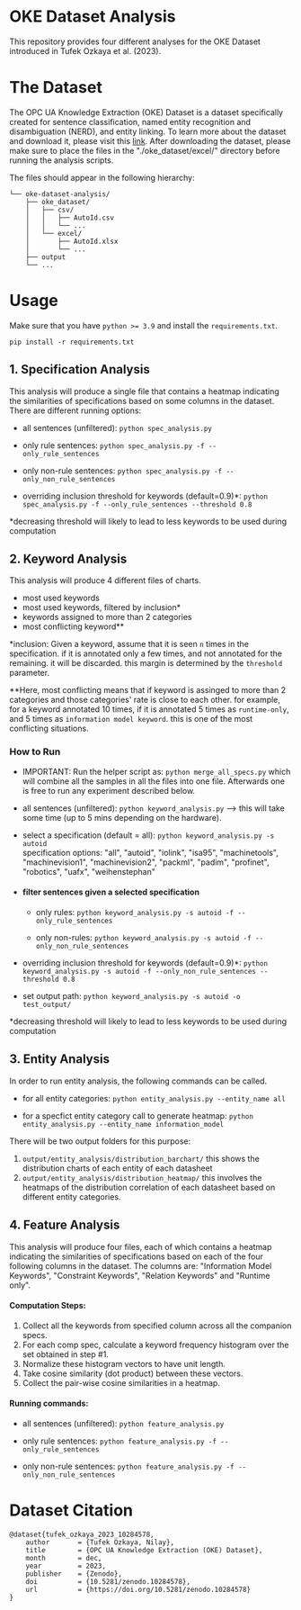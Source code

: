 # OKE Dataset Analysis
This repository provides four different analyses for the OKE Dataset introduced in Tufek Ozkaya et al. (2023). 

# The Dataset
The OPC UA Knowledge Extraction (OKE) Dataset is a dataset specifically created for sentence classification, named entity recognition and disambiguation (NERD), and entity linking. To learn more about the dataset and download it, please visit this [link](https://zenodo.org/records/10284578). After downloading the dataset, please make sure to place the files in the "./oke_dataset/excel/" directory before running the analysis scripts.

The files should appear in the following hierarchy:

```.
└── oke-dataset-analysis/
    ├── oke_dataset/
    │   ├── csv/
    │   │   ├── AutoId.csv
    │   │   └── ...
    │   └── excel/
    │       ├── AutoId.xlsx
    │       └── ...
    ├── output
    └── ...
```

# Usage

Make sure that you have `python >= 3.9` and install the `requirements.txt`. 

```
pip install -r requirements.txt
```

## 1. Specification Analysis
This analysis will produce a single file that contains a heatmap indicating the similarities of specifications based on some columns in the dataset. There are different running options:

- all sentences (unfiltered): ```python spec_analysis.py```

- only rule sentences: ```python spec_analysis.py -f --only_rule_sentences```

- only non-rule sentences: ```python spec_analysis.py -f --only_non_rule_sentences```

- overriding inclusion threshold for keywords (default=0.9)*: ```python spec_analysis.py -f --only_rule_sentences --threshold 0.8```

*decreasing threshold will likely to lead to less keywords to be used during computation


## 2. Keyword Analysis
This analysis will produce 4 different files of charts.
* most used keywords
* most used keywords, filtered by inclusion*
* keywords assigned to more than 2 categories
* most conflicting keyword**

*inclusion: Given a keyword, assume that it is seen `n` times in the specification. if it is annotated only a few times, and not annotated for the remaining. it will be discarded. this margin is determined by the `threshold` parameter.

**Here, most conflicting means that if keyword is assinged to more than 2 categories and those categories' rate is close to each other. for example, for a keyword annotated 10 times, if it is annotated 5 times as `runtime-only`, and 5 times as `information model keyword`. this is one of the most conflicting situations.

### How to Run

- IMPORTANT: Run the helper script as: ```python merge_all_specs.py``` which will combine all the samples in all the files into one file. Afterwards one is free to run any experiment described below.

- all sentences (unfiltered): ```python keyword_analysis.py``` --> this will take some time (up to 5 mins depending on the hardware).

* select a specification (default = all): ```python keyword_analysis.py -s autoid```  
        specification options: "all", "autoid", "iolink", "isa95", "machinetools", "machinevision1", "machinevision2", "packml", "padim", "profinet", "robotics", "uafx", "weihenstephan"


* #### filter sentences given a selected specification
    * only rules: ```python keyword_analysis.py -s autoid -f --only_rule_sentences```

    * only non-rules: ```python keyword_analysis.py -s autoid -f --only_non_rule_sentences```

* overriding inclusion threshold for keywords (default=0.9)*: ```python keyword_analysis.py -s autoid -f --only_non_rule_sentences --threshold 0.8```

* set output path: ```python keyword_analysis.py -s autoid -o test_output/```

*decreasing threshold will likely to lead to less keywords to be used during computation

## 3. Entity Analysis
In order to run entity analysis, the following commands can be called. 

* for all entity categories: ```python entity_analysis.py --entity_name all```

* for a specfict entity category call to generate heatmap: ```python entity_analysis.py --entity_name information_model```

There will be two output folders for this purpose: 
1.  `output/entity_analysis/distribution_barchart/`
this shows the distribution charts of each entity of each datasheet
2. `output/entity_analysis/distribution_heatmap/`
this involves the heatmaps of the distribution correlation of each datasheet based on different entity categories. 

## 4. Feature Analysis
This analysis will produce four files, each of which contains a heatmap indicating the similarities of specifications based on each of the four following columns in the dataset. The columns are: "Information Model Keywords", "Constraint Keywords", "Relation Keywords" and "Runtime only".
#### Computation Steps:
1. Collect all the keywords from specified column across all the companion specs.
2. For each comp spec, calculate a keyword frequency histogram over the set obtained in step #1.
3. Normalize these histogram vectors to have unit length.
4. Take cosine similarity (dot product) between these vectors.
5. Collect the pair-wise cosine similarities in a heatmap.
#### Running commands:
- all sentences (unfiltered): ```python feature_analysis.py```

- only rule sentences: ```python feature_analysis.py -f --only_rule_sentences```

- only non-rule sentences: ```python feature_analysis.py -f --only_non_rule_sentences```


# Dataset Citation

    @dataset{tufek_ozkaya_2023_10284578,
        author       = {Tufek Ozkaya, Nilay},
        title        = {OPC UA Knowledge Extraction (OKE) Dataset},
        month        = dec,
        year         = 2023,
        publisher    = {Zenodo},
        doi          = {10.5281/zenodo.10284578},
        url          = {https://doi.org/10.5281/zenodo.10284578}
    }
